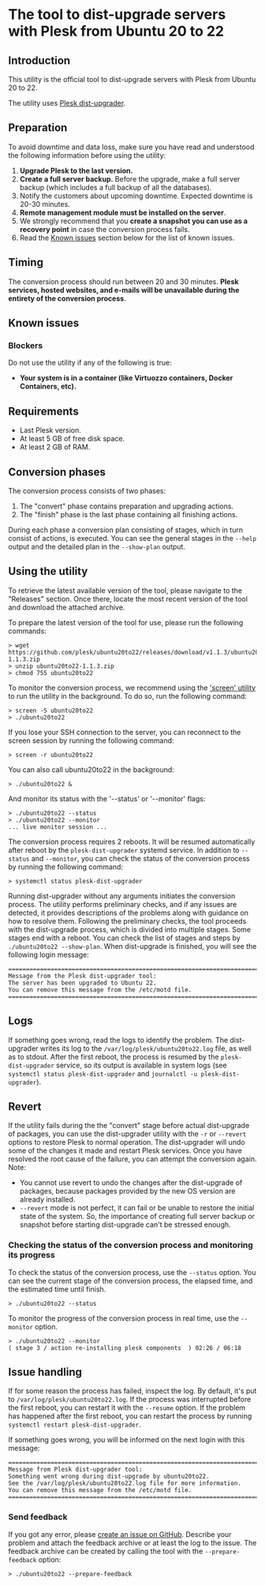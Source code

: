 # The tool to dist-upgrade servers with Plesk from Ubuntu 20 to 22

## Introduction
This utility is the official tool to dist-upgrade servers with Plesk from Ubuntu 20 to 22.

The utility uses [Plesk dist-upgrader](https://github.com/plesk/dist-upgrader).

## Preparation
To avoid downtime and data loss, make sure you have read and understood the following information before using the utility:
1. **Upgrade Plesk to the last version.**
2. **Create a full server backup.** Before the upgrade, make a full server backup (which includes a full backup of all the databases).
3. Notify the customers about upcoming downtime. Expected downtime is 20-30 minutes.
4. **Remote management module must be installed on the server**.
5. We strongly recommend that you **create a snapshot you can use as a recovery point** in case the conversion process fails.
6. Read the [Known issues](#known-issues) section below for the list of known issues.

## Timing
The conversion process should run between 20 and 30 minutes. **Plesk services, hosted websites, and e-mails will be unavailable during the entirety of the conversion process**.

## Known issues
### Blockers
Do not use the utility if any of the following is true:
- **Your system is in a container (like Virtuozzo containers, Docker Containers, etc).**

## Requirements
- Last Plesk version.
- At least 5 GB of free disk space.
- At least 2 GB of RAM.

## Conversion phases
The conversion process consists of two phases:
1. The "convert" phase contains preparation and upgrading actions.
2. The "finish" phase is the last phase containing all finishing actions.

During each phase a conversion plan consisting of stages, which in turn consist of actions, is executed. You can see the general stages in the `--help` output and the detailed plan in the `--show-plan` output.

## Using the utility
To retrieve the latest available version of the tool, please navigate to the "Releases" section. Once there, locate the most recent version of the tool and download the attached archive.

To prepare the latest version of the tool for use, please run the following commands:
```shell
> wget https://github.com/plesk/ubuntu20to22/releases/download/v1.1.3/ubuntu20to22-1.1.3.zip
> unzip ubuntu20to22-1.1.3.zip
> chmod 755 ubuntu20to22
```

To monitor the conversion process, we recommend using the ['screen' utility](https://www.gnu.org/software/screen/) to run the utility in the background. To do so, run the following command:
```shell
> screen -S ubuntu20to22
> ./ubuntu20to22
```
If you lose your SSH connection to the server, you can reconnect to the screen session by running the following command:
```shell
> screen -r ubuntu20to22
```

You can also call ubuntu20to22 in the background:
```shell
> ./ubuntu20to22 &
```

And monitor its status with the '--status' or '--monitor' flags:
```shell
> ./ubuntu20to22 --status
> ./ubuntu20to22 --monitor
... live monitor session ...
```

The conversion process requires 2 reboots. It will be resumed automatically after reboot by the `plesk-dist-upgrader` systemd service. In addition to `--status` and `--monitor`, you can check the status of the conversion process by running the following command:
```shell
> systemctl status plesk-dist-upgrader
```

Running dist-upgrader without any arguments initiates the conversion process. The utility performs preliminary checks, and if any issues are detected, it provides descriptions of the problems along with guidance on how to resolve them.
Following the preliminary checks, the tool proceeds with the dist-upgrade process, which is divided into multiple stages. Some stages end with a reboot. You can check the list of stages and steps by `./ubuntu20to22 --show-plan`.
When dist-upgrade is finished, you will see the following login message:
```
===============================================================================
Message from the Plesk dist-upgrader tool:
The server has been upgraded to Ubuntu 22.
You can remove this message from the /etc/motd file.
===============================================================================
```

## Logs
If something goes wrong, read the logs to identify the problem.
The dist-upgrader writes its log to the `/var/log/plesk/ubuntu20to22.log` file, as well as to stdout.
After the first reboot, the process is resumed by the `plesk-dist-upgrader` service, so its output is available in system logs (see `systemctl status plesk-dist-upgrader` and `journalctl -u plesk-dist-upgrader`).

## Revert
If the utility fails during the the "convert" stage before actual dist-upgrade of packages, you can use the dist-upgrader utility with the `-r` or `--revert` options to restore Plesk to normal operation. The dist-upgrader will undo some of the changes it made and restart Plesk services. Once you have resolved the root cause of the failure, you can attempt the conversion again.
Note:
- You cannot use revert to undo the changes after the dist-upgrade of packages, because packages provided by the new OS version are already installed.
- `--revert` mode is not perfect, it can fail or be unable to restore the initial state of the system. So, the importance of creating full server backup or snapshot before starting dist-upgrade can't be stressed enough.

### Checking the status of the conversion process and monitoring its progress
To check the status of the conversion process, use the `--status` option. You can see the current stage of the conversion process, the elapsed time, and the estimated time until finish.
```shell
> ./ubuntu20to22 --status
```

To monitor the progress of the conversion process in real time, use the `--monitor` option.
```shell
> ./ubuntu20to22 --monitor
( stage 3 / action re-installing plesk components  ) 02:26 / 06:18
```

## Issue handling
If for some reason the process has failed, inspect the log. By default, it's put to `/var/log/plesk/ubuntu20to22.log`. If the process was interrupted before the first reboot, you can restart it with the `--resume` option. If the problem has happened after the first reboot, you can restart the process by running `systemctl restart plesk-dist-upgrader`.

If something goes wrong, you will be informed on the next login with this message:
```
===============================================================================
Message from Plesk dist-upgrader tool:
Something went wrong during dist-upgrade by ubuntu20to22.
See the /var/log/plesk/ubuntu20to22.log file for more information.
You can remove this message from the /etc/motd file.
===============================================================================
```

### Send feedback
If you got any error, please [create an issue on GitHub](https://github.com/plesk/ubuntu20to22/issues). Describe your problem and attach the feedback archive or at least the log to the issue. The feedback archive can be created by calling the tool with the `--prepare-feedback` option:
```shell
> ./ubuntu20to22 --prepare-feedback
```

